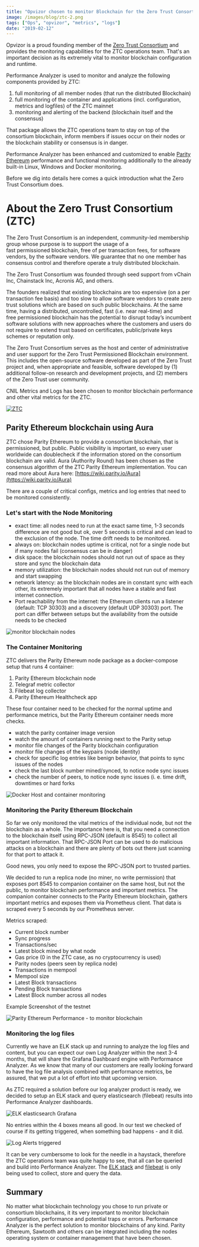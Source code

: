 ```yaml
---
title: "Opvizor chosen to monitor Blockchain for the Zero Trust Consortium"
image: /images/blog/ztc-2.png
tags: ["Ops", "opvizor", "metrics", "logs"]
date: "2019-02-12"
---
```


Opvizor is a proud founding member of the [Zero Trust Consortium](https://www.zerotrustconsortium.org) and provides the monitoring capabilities for the ZTC operations team. That's an important decision as its extremely vital to monitor blockchain configuration and runtime.

Performance Analyzer is used to monitor and analyze the following components provided by ZTC:

1. full monitoring of all member nodes (that run the distributed Blockchain)
2. full monitoring of the container and applications (incl. configuration, metrics and logfiles) of the ZTC mainnet
3. monitoring and alerting of the backend (blockchain itself and the consensus)

That package allows the ZTC operations team to stay on top of the consortium blockchain, inform members if issues occur on their nodes or the blockchain stability or consensus is in danger.

Performance Analyzer has been enhanced and customized to enable [Parity Ethereum](https://www.parity.io/) performance and functional monitoring additionally to the already built-in Linux, Windows and Docker monitoring. 

Before we dig into details here comes a quick introduction what the Zero Trust Consortium does.

# About the Zero Trust Consortium (ZTC)

The Zero Trust Consortium is an independent, community-led membership group whose purpose is to support the usage of a fast permissioned blockchain, free of per transaction fees, for software vendors, by the software vendors. We guarantee that no one member has consensus control and therefore operate a truly distributed blockchain.

The Zero Trust Consortium was founded through seed support from vChain Inc, Chainstack Inc, Acronis AG, and others.

The founders realized that existing blockchains are too expensive (on a per transaction fee basis) and too slow to allow software vendors to create zero trust solutions which are based on such public blockchains. At the same time, having a distributed, uncontrolled, fast (i.e. near real-time) and free permissioned blockchain has the potential to disrupt today’s incumbent software solutions with new approaches where the customers and users do not require to extend trust based on certificates, public/private keys schemes or reputation only.

The Zero Trust Consortium serves as the host and center of administrative and user support for the Zero Trust Permissioned Blockchain environment. This includes the open-source software developed as part of the Zero Trust project and, when appropriate and feasible, software developed by (1) additional follow-on research and development projects, and (2) members of the Zero Trust user community.

CNIL Metrics and Logs has been chosen to monitor blockchain performance and other vital metrics for the ZTC. 

[![ZTC](/images/blog/ztc-2.png)](https://www.zerotrustconsortium.org)

## Parity Ethereum blockchain using Aura

ZTC chose Parity Ethereum to provide a consortium blockchain, that is permissioned, but public. Public visibility is important, so every user worldwide can doublecheck if the information stored on the consortium blockchain are valid. Aura (Authority Round) has been chosen as the consensus algorithm of the ZTC Parity Ethereum implementation. You can read more about Aura here: [https://wiki.parity.io/Aura](https://wiki.parity.io/Aura)

There are a couple of critical configs, metrics and log entries that need to be monitored consistently.

### Let's start with the Node Monitoring

- exact time: all nodes need to run at the exact same time, 1-3 seconds difference are not good but ok, over 5 seconds is critical and can lead to the exclusion of the node. The time drift needs to be monitored.
- always on: blockchain nodes uptime is critical, not for a single node but if many nodes fail (consensus can be in danger)
- disk space: the blockchain nodes should not run out of space as they store and sync the blockchain data
- memory utilization: the blockchain nodes should not run out of memory and start swapping
- network latency: as the blockchain nodes are in constant sync with each other, its extremely important that all nodes have a stable and fast internet connection.
- Port reachability from the internet: the Ethereum clients run a listener (default: TCP 30303) and a discovery (default UDP 30303) port. The port can differ between setups but the availability from the outside needs to be checked

![monitor blockchain nodes](/images/blog/Highlights2.png)

### The Container Monitoring

ZTC delivers the Parity Ethereum node package as a docker-compose setup that runs 4 container:

1. Parity Ethereum blockchain node
2. Telegraf metric collector
3. Filebeat log collector
4. Parity Ethereum Healthcheck app

These four container need to be checked for the normal uptime and performance metrics, but the Parity Ethereum container needs more checks.

- watch the parity container image version
- watch the amount of containers running next to the Parity setup
- monitor file changes of the Parity blockchain configuration
- monitor file changes of the keypairs (node identity)
- check for specific log entries like benign behavior, that points to sync issues of the nodes
- check the last block number mined/synced, to notice node sync issues
- check the number of peers, to notice node sync issues (i. e. time drift, downtimes or hard forks

![Docker Host and container monitoring](/images/blog/docker.png)

### Monitoring the Parity Ethereum Blockchain

So far we only monitored the vital metrics of the individual node, but not the blockchain as a whole. The importance here is, that you need a connection to the blockchain itself using RPC-JSON (default is 8545) to collect all important information. That RPC-JSON Port can be used to do malicious attacks on a blockchain and there are plenty of bots out there just scanning for that port to attack it. 

Good news, you only need to expose the RPC-JSON port to trusted parties.

We decided to run a replica node (no miner, no write permission) that exposes port 8545 to companion container on the same host, but not the public, to monitor blockchain performance and important metrics. The companion container connects to the Parity Ethereum blockchain, gathers important metrics and exposes them via Prometheus client. That data is scraped every 5 seconds by our Prometheus server.

Metrics scraped:

- Current block number
- Sync progress
- Transactions/sec 
- Latest block mined by what node
- Gas price (0 in the ZTC case, as no cryptocurrency is used)
- Parity nodes (peers seen by replica node)
- Transactions in mempool
- Mempool size
- Latest Block transactions
- Pending Block transactions
- Latest Block number across all nodes

Example Screenshot of the testnet

![Parity Ethereum Performance - to monitor blockchain](/images/blog/parity2.png)

### Monitoring the log files

Currently we have an ELK stack up and running to analyze the log files and content, but you can expect our own Log Analyzer within the next 3-4 months, that will share the Grafana Dashboard engine with Performance Analyzer. As we know that many of our customers are really looking forward to have the log file analysis combined with performance metrics, be assured, that we put a lot of effort into that upcoming version. 

As ZTC required a solution before our log analyzer product is ready, we decided to setup an ELK stack and query elasticsearch (filebeat) results into Performance Analyzer dashboards.

![ELK elasticsearch Grafana](/images/blog/logallgood.png)

No entries within the 4 boxes means all good. In our test we checked of course if its getting triggered, when something bad happens - and it did.

![Log Alerts triggered](/images/blog/logalerts2.png)

It can be very cumbersome to look for the needle in a haystack, therefore the ZTC operations team was quite happy to see, that all can be queried and build into Performance Analyzer. The [ELK stack](https://www.elastic.co/elk-stack) and [filebeat](https://www.elastic.co/products/beats/filebeat) is only being used to collect, store and query the data.

## Summary

No matter what blockchain technology you chose to run private or consortium blockchains, it its very important to monitor blockchain configuration, performance and potential traps or errors. Performance Analyzer is the perfect solution to monitor blockchains of any kind. Parity Ethereum, Sawtooth and others can be integrated including the nodes operating system or container management that have been chosen.
